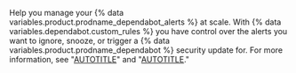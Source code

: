 Help you manage your {% data variables.product.prodname_dependabot_alerts %} at scale. With {% data variables.dependabot.custom_rules %} you have control over the alerts you want to ignore, snooze, or trigger a {% data variables.product.prodname_dependabot %} security update for. For more information, see "[AUTOTITLE](/code-security/dependabot/dependabot-alerts/about-dependabot-alerts)" and "[AUTOTITLE](/code-security/dependabot/dependabot-auto-triage-rules/customizing-auto-triage-rules-to-prioritize-dependabot-alerts)."
